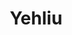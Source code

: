 ---
image_path: /images//photography/03.png
title: Yehliu
caption: Yehliu Geological Park, Taiwan in 2015
order: 2
---